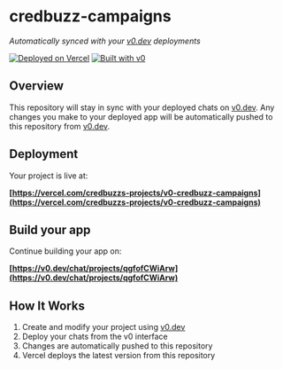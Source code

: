 # credbuzz-campaigns

*Automatically synced with your [v0.dev](https://v0.dev) deployments*

[![Deployed on Vercel](https://img.shields.io/badge/Deployed%20on-Vercel-black?style=for-the-badge&logo=vercel)](https://vercel.com/credbuzzs-projects/v0-credbuzz-campaigns)
[![Built with v0](https://img.shields.io/badge/Built%20with-v0.dev-black?style=for-the-badge)](https://v0.dev/chat/projects/qgfofCWiArw)

## Overview

This repository will stay in sync with your deployed chats on [v0.dev](https://v0.dev).
Any changes you make to your deployed app will be automatically pushed to this repository from [v0.dev](https://v0.dev).

## Deployment

Your project is live at:

**[https://vercel.com/credbuzzs-projects/v0-credbuzz-campaigns](https://vercel.com/credbuzzs-projects/v0-credbuzz-campaigns)**

## Build your app

Continue building your app on:

**[https://v0.dev/chat/projects/qgfofCWiArw](https://v0.dev/chat/projects/qgfofCWiArw)**

## How It Works

1. Create and modify your project using [v0.dev](https://v0.dev)
2. Deploy your chats from the v0 interface
3. Changes are automatically pushed to this repository
4. Vercel deploys the latest version from this repository